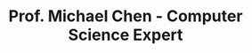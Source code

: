 ---
layout: teacher
title: "Prof. Michael Chen - Computer Science Expert"
teacher_id: 2
permalink: /teachers/prof-michael-chen/
description: "Former Google engineer turned educator. 12 years experience in computer science and programming with industry expertise."
---